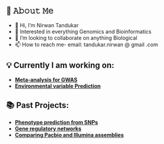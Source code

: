 ## :book: 𝙰𝚋𝚘𝚞𝚝 𝙼𝚎
- 👋 Hi, I’m Nirwan Tandukar
- 👀 Interested in everything Genomics and Bioinformatics
- 💞️ I’m looking to collaborate on anything Biological
- 📫 How to reach me- email: tandukar.nirwan @ gmail .com 

## 💡 Currently I am working on:
- [**Meta-analysis for GWAS**](https://github.com/nirwan1265/COMP_GWAS)
- [**Environmental variable Prediction**](https://github.com/nirwan1265/Phosphorus_prediction)

## 📚 Past Projects:
- [**Phenotype prediction from SNPs**](https://github.com/nirwan1265/BIO792-Phentype-Prediction-using-Machine-Learning-)
- [**Gene regulatory networks**](https://github.com/nirwan1265/RNASeq_GRN)
- [**Comparing Pacbio and Illumina assemblies**](https://github.com/nirwan1265/Illumina_PacBio_Hybrid)


<!---
nirwan1265/nirwan1265 is a ✨ special ✨ repository because its `README.md` (this file) appears on your GitHub profile.
You can click the Preview link to take a look at your changes.
--->
